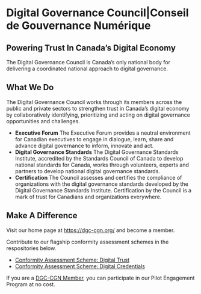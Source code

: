 # Digital Governance Council|Conseil de Gouvernance Numérique
## Powering Trust In Canada’s Digital Economy

The Digital Governance Council is Canada’s only national body for delivering a coordinated national approach to digital governance.

## What We Do

The Digital Governance Council works through its members across the public and private sectors to strengthen trust in Canada’s digital economy by collaboratively identifying, prioritizing and acting on digital governance opportunities and challenges.

* **Executive Forum** The Executive Forum provides a neutral environment for Canadian executives to engage in dialogue, learn, share and advance digital governance to inform, innovate and act.
* **Digital Governance Standards** The Digital Governance Standards Institute, accredited by the Standards Council of Canada to develop national standards for Canada, works through volunteers, experts and partners to develop national digital governance standards.
* **Certification** The Council assesses and certifies the compliance of organizations with the digital governance standards developed by the Digital Governance Standards Institute. Certification by the Council is a mark of trust for Canadians and organizations everywhere.

## Make A Difference

Visit our home page at <https://dgc-cgn.org/> and become a member.

Contribute to our flagship conformity assessment schemes in the respositories below.

* [Conformity Assessment Scheme: Digital Trust](https://github.com/CIOSC/CAS-Digital-Trust)
* [Conformity Assessment Scheme: Digital Credentials](https://github.com/CIOSC/CAS-Digital-Credentials)

If you are a [DGC-CGN Member](https://dgc-cgn.org/membership/), you can participate in our Pilot Engagement Program at no cost. 


